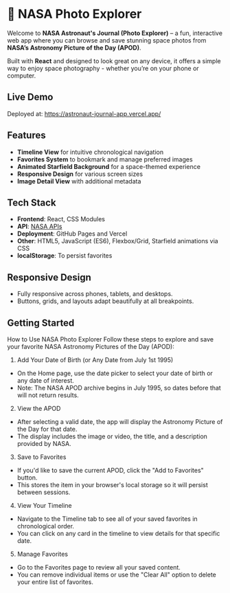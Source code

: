 # 🚀 NASA Photo Explorer


Welcome to **NASA Astronaut's Journal (Photo Explorer)** –  a fun, interactive web app where you can browse and save stunning space photos from **NASA’s Astronomy Picture of the Day (APOD)**.

Built with **React** and designed to look great on any device, it offers a simple way to enjoy space photography - whether you’re on your phone or computer.

## Live Demo

Deployed at: https://astronaut-journal-app.vercel.app/

## Features

- **Timeline View** for intuitive chronological navigation
- **Favorites System** to bookmark and manage preferred images
- **Animated Starfield Background** for a space-themed experience
- **Responsive Design** for various screen sizes
- **Image Detail View** with additional metadata

## Tech Stack

- **Frontend**: React, CSS Modules
- **API**: [NASA APIs](https://api.nasa.gov/)
- **Deployment**: GitHub Pages and Vercel
- **Other**: HTML5, JavaScript (ES6), Flexbox/Grid, Starfield animations via CSS
- **localStorage**: To persist favorites 

## Responsive Design

- Fully responsive across phones, tablets, and desktops.
- Buttons, grids, and layouts adapt beautifully at all breakpoints.

## Getting Started

How to Use NASA Photo Explorer
Follow these steps to explore and save your favorite NASA Astronomy Pictures of the Day (APOD):

1. Add Your Date of Birth (or Any Date from July 1st 1995)
- On the Home page, use the date picker to select your date of birth or any date of interest.
- Note: The NASA APOD archive begins in July 1995, so dates before that will not return results.

2. View the APOD
- After selecting a valid date, the app will display the Astronomy Picture of the Day for that date.
- The display includes the image or video, the title, and a description provided by NASA.

3. Save to Favorites
- If you'd like to save the current APOD, click the "Add to Favorites" button.
- This stores the item in your browser's local storage so it will persist between sessions.

4. View Your Timeline
- Navigate to the Timeline tab to see all of your saved favorites in chronological order.
- You can click on any card in the timeline to view details for that specific date.

5. Manage Favorites
- Go to the Favorites page to review all your saved content.
- You can remove individual items or use the "Clear All" option to delete your entire list of favorites.
